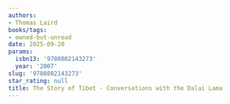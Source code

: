 ```yaml
---
authors:
- Thomas Laird
books/tags:
- owned-but-unread
date: 2025-09-20
params:
  isbn13: '9780802143273'
  year: '2007'
slug: '9780802143273'
star_rating: null
title: The Story of Tibet - Conversations with the Dalai Lama
---
```



<!--more-->